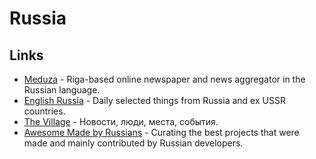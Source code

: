 # Russia

## Links

- [Meduza](https://meduza.io/) - Riga-based online newspaper and news aggregator in the Russian language.
- [English Russia](https://englishrussia.com/) - Daily selected things from Russia and ex USSR countries.
- [The Village](https://www.the-village.ru/) - Новости, люди, места, события.
- [Awesome Made by Russians](https://github.com/igoradamenko/awesome-made-by-russians) - Curating the best projects that were made and mainly contributed by Russian developers.
